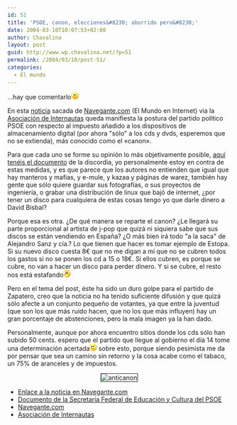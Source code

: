 ```yaml
---
id: 51
title: 'PSOE, canon, elecciones&#8230; aburrido pero&#8230;'
date: 2004-03-10T10:07:53+02:00
author: Chavalina
layout: post
guid: http://www.wp.chavalina.net/?p=51
permalink: /2004/03/10/post-51/
categories:
  - El mundo
---
```

&#8230;hay que comentarlo![emo](/imagenes/emoticonos/sonrisa.gif) 

En esta <a href="http://www.el-mundo.es/navegante/2004/03/10/esociedad/1078913872.html" target="_blank">noticia</a> sacada de <a href="http://www.navegante.com" target="_blank">Navegante.com</a> (El Mundo en Internet) via la <a href="http://www.internautas.org/" target="_blank">Asociaci&oacute;n de Internautas</a> queda manifiesta la postura del partido pol&iacute;tico PSOE con respecto al impuesto a&ntilde;adido a los dispositivos de almacenamiento digital (por ahora "s&oacute;lo" a los cds y dvds, esperemos que no se extienda), m&aacute;s conocido como el <span title="put* canon" class="anotacion">«canon».</span>

Para que cada uno se forme su opini&oacute;n lo m&aacute;s objetivamente posible, <a href="http://www.elmundo.es/navegante/2004/03/10/esociedad/1078936652.html" target="_blank">aqu&iacute; ten&eacute;is el documento</a> de la discordia, yo personalmente estoy en contra de estas medidas, y es que parece que los autores no entienden que igual que hay manteros y mafias, y e-mule, y kazaa y p&aacute;ginas de warez, tambi&eacute;n hay gente que s&oacute;lo quiere guardar sus fotograf&iacute;as, o sus proyectos de ingenier&iacute;a, o grabar una distribuci&oacute;n de linux que baj&oacute; de internet, &iquest;por tener un disco para cualquiera de estas cosas tengo yo que darle dinero a David Bisbal?

Porque esa es otra. &iquest;De qu&eacute; manera se reparte el canon? &iquest;Le llegar&aacute; su parte proporcional al artista de j-pop que quiz&aacute; ni siquiera sabe que sus discos se est&aacute;n vendiendo en Espa&ntilde;a? &iquest;O m&aacute;s bien ir&aacute; todo "a la saca" de Alejandro Sanz y c&iacute;a.? Lo que tienen que hacer es tomar ejemplo de Estopa. Si su nuevo disco cuesta 8&euro; que no me digan a m&iacute; que no se cubren todos los gastos si no se ponen los cd a 15 o 18&euro;. Si ellos cubren, es porque se cubre, no van a hacer un disco para perder dinero. Y si se cubre, el resto nos est&aacute; estafando![emo](/imagenes/emoticonos/enfadado.gif) 

Pero en el tema del post, &eacute;ste ha sido un duro golpe para el partido de Zapatero, creo que la noticia no ha tenido suficiente difusi&oacute;n y que quiz&aacute; s&oacute;lo afecte a un conjunto peque&ntilde;o de votantes, ya que entre la juventud (que son los que m&aacute;s ruido hacen, que no los que m&aacute;s influyen) hay un gran porcentaje de abstenciones, pero la mala imagen ya la han dado.

Personalmente, aunque por ahora encuentro sitios donde los cds s&oacute;lo han subido 50 cents. espero que el partido que llegue al gobierno el d&iacute;a 14 tome una determinaci&oacute;n <span title="eliminar el canon" class="anotacion">acertada</span>![emo](/imagenes/emoticonos/guino.gif) sobre esto, porque siendo pesimista me da por pensar que sea un camino sin retorno y la cosa acabe como el tabaco, un 75% de aranceles y de impuestos. 

<p align="center">
  <img src="http://antisgae.internautas.org/miror-anticanon/graficos/anticanon-p.gif" border="1"  alt="anticanon" />
</p>

  * <a href="http://www.el-mundo.es/navegante/2004/03/10/esociedad/1078913872.html" target="_blank">Enlace a la noticia en Navegante.com</a>
  * <a href="http://www.elmundo.es/navegante/2004/03/10/esociedad/1078936652.html" target="_blank">Documento de la Secretar&iacute;a Federal de Educaci&oacute;n y Cultura del PSOE</a>
  * <a href="http://www.navegante.com" target="_blank">Navegante.com</a>
  * <a href="http://www.internautas.org/" target="_blank">Asociaci&oacute;n de Internautas</a>
